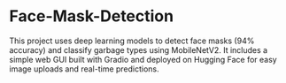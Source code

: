 # Face-Mask-Detection
This project uses deep learning models to detect face masks (94% accuracy) and classify garbage types using MobileNetV2. It includes a simple web GUI built with Gradio and deployed on Hugging Face for easy image uploads and real-time predictions.

